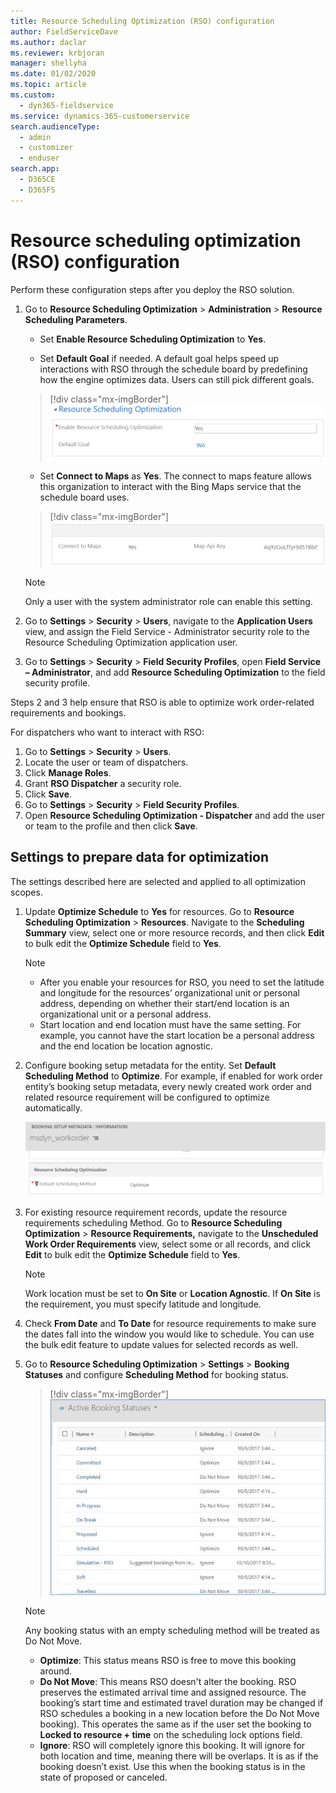 ```yaml
---
title: Resource Scheduling Optimization (RSO) configuration
author: FieldServiceDave
ms.author: daclar
ms.reviewer: krbjoran
manager: shellyha
ms.date: 01/02/2020
ms.topic: article
ms.custom: 
  - dyn365-fieldservice
ms.service: dynamics-365-customerservice
search.audienceType: 
  - admin
  - customizer
  - enduser
search.app: 
  - D365CE
  - D365FS
---
```


# Resource scheduling optimization (RSO) configuration 

Perform these configuration steps after you deploy the RSO solution.

1. Go to **Resource Scheduling Optimization** \> **Administration** \>
    **Resource Scheduling Parameters**.

   - Set **Enable Resource Scheduling Optimization** to **Yes**.

   - Set **Default Goal** if needed. A default goal helps speed up interactions with
     RSO through the schedule board by predefining how the engine optimizes
     data. Users can still pick different goals. 
   > [!div class="mx-imgBorder"]
   > ![Screenshot of "Enable Resource Scheduling Optimization" field set to "Yes" ](media/9311df68c981d7f4c5e984622ca1e244.png)

   - Set **Connect to Maps** as **Yes**. The connect to maps feature allows this
     organization to interact with the Bing Maps service that the schedule board
     uses.
    > [!div class="mx-imgBorder"]
    > ![Screenshot of "Connect to Maps" set as "Yes"](media/c2e5f7299860832f2823f285d0fcd113.png)

     > [!NOTE]
     > Only a user with the system administrator role can enable this setting. 

2. Go to **Settings** \> **Security** \> **Users**, navigate to the
    **Application Users** view, and assign the Field Service - Administrator
    security role to the Resource Scheduling Optimization application user.

3. Go to **Settings** \> **Security** \> **Field Security Profiles**, open
    **Field Service – Administrator**, and add **Resource Scheduling
    Optimization** to the field security profile.

  Steps 2 and 3 help ensure that RSO is able to optimize work order-related requirements and bookings. 
  
  For dispatchers who want to interact with RSO:
   1. Go to **Settings** \> **Security** \> **Users**.
  2. Locate the user or team of dispatchers.
   3. Click **Manage Roles**.
   4. Grant **RSO Dispatcher** a security role.
  5. Click **Save**.
   6. Go to **Settings** \> **Security** \> **Field Security Profiles**.
   7. Open **Resource Scheduling Optimization - Dispatcher** and add the user or
team to the profile and then click **Save**.

## Settings to prepare data for optimization 

The settings described here are selected and applied to all optimization scopes.

1. Update **Optimize Schedule** to **Yes** for resources. Go to
    **Resource Scheduling Optimization** \> **Resources**. Navigate to the
    **Scheduling Summary** view, select one or more resource records, and then
    click **Edit** to bulk edit the **Optimize Schedule** field to **Yes**.

   > [!NOTE]
   > - After you enable your resources for RSO, you need to set the latitude
    and longitude for the resources’ organizational unit or personal address,
    depending on whether their start/end location is an organizational unit or a
    personal address.
   > - Start location and end location must have the same setting. For example,
    you cannot have the start location be a personal address and the end
    location be location agnostic. 
  
2. Configure booking setup metadata for the entity. Set
    **Default Scheduling Method** to **Optimize**. For example, if enabled for
    work order entity’s booking setup metadata, every newly created work order
    and related resource requirement will be configured to optimize
    automatically.
    
    ![Screenshot showing the Booking Setup Metadata, with Default Scheduling Method set to "Optimize"](media/f0d624969f46a29e897670479a546ef6.png)

3. For existing resource requirement records, update the resource
    requirements scheduling Method. Go to **Resource Scheduling
    Optimization** \> **Resource Requirements,** navigate to the **Unscheduled
    Work Order Requirements** view, select some or all records, and click
    **Edit** to bulk edit the **Optimize Schedule** field to **Yes**.

    > [!NOTE]
    > Work location must be set to **On Site** or **Location Agnostic**. If **On Site** is the requirement, you must specify latitude and longitude.  
    
    
4. Check **From Date** and **To Date** for resource requirements to make sure
    the dates fall into the window you would like to schedule. You can use the
    bulk edit feature to update values for selected records as well.

5. Go to **Resource Scheduling Optimization** \> **Settings** \> **Booking
    Statuses** and configure **Scheduling Method** for booking status.
    > [!div class="mx-imgBorder"]
    > ![Screenshot showing active booking statuses](media/bba178b0bd68c83aee9bb87cb66f19cb.jpg)

    > [!NOTE]
    > Any booking status with an empty scheduling method will be treated as Do Not Move.
    
   - **Optimize**: This status means RSO is free to move this booking around. 
   - **Do Not Move**: This means RSO doesn't alter the booking. RSO preserves the estimated arrival time and assigned resource. The booking’s
    start time and estimated travel duration may be changed if RSO schedules a
    booking in a new location before the Do Not Move booking). This operates the
    same as if the user set the booking to **Locked to resource + time** on the
    scheduling lock options field.
   - **Ignore**: RSO will completely ignore this booking. It will ignore for both
    location and time, meaning there will be overlaps. It is as if the booking
    doesn’t exist. Use this when the booking status is in the state of proposed or canceled.



